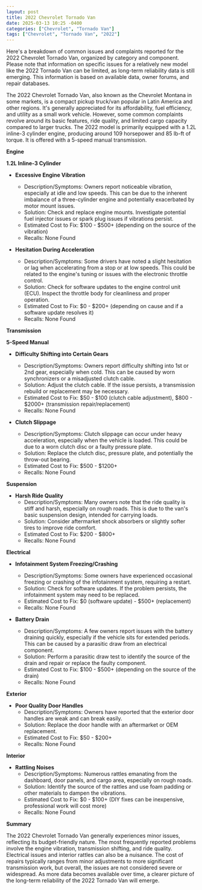 ```yaml
---
layout: post
title: 2022 Chevrolet Tornado Van
date: 2025-03-13 10:25 -0400
categories: ["Chevrolet", "Tornado Van"]
tags: ["Chevrolet", "Tornado Van", "2022"]
---
```

Here's a breakdown of common issues and complaints reported for the 2022 Chevrolet Tornado Van, organized by category and component. Please note that information on specific issues for a relatively new model like the 2022 Tornado Van can be limited, as long-term reliability data is still emerging. This information is based on available data, owner forums, and repair databases.

The 2022 Chevrolet Tornado Van, also known as the Chevrolet Montana in some markets, is a compact pickup truck/van popular in Latin America and other regions. It's generally appreciated for its affordability, fuel efficiency, and utility as a small work vehicle. However, some common complaints revolve around its basic features, ride quality, and limited cargo capacity compared to larger trucks. The 2022 model is primarily equipped with a 1.2L inline-3 cylinder engine, producing around 109 horsepower and 85 lb-ft of torque. It is offered with a 5-speed manual transmission.

**Engine**

**1.2L Inline-3 Cylinder**

*   **Excessive Engine Vibration**
    *   Description/Symptoms: Owners report noticeable vibration, especially at idle and low speeds. This can be due to the inherent imbalance of a three-cylinder engine and potentially exacerbated by motor mount issues.
    *   Solution: Check and replace engine mounts. Investigate potential fuel injector issues or spark plug issues if vibrations persist.
    *   Estimated Cost to Fix: $100 - $500+ (depending on the source of the vibration)
    *   Recalls: None Found

*   **Hesitation During Acceleration**
    *   Description/Symptoms: Some drivers have noted a slight hesitation or lag when accelerating from a stop or at low speeds. This could be related to the engine's tuning or issues with the electronic throttle control.
    *   Solution: Check for software updates to the engine control unit (ECU). Inspect the throttle body for cleanliness and proper operation.
    *   Estimated Cost to Fix: $0 - $200+ (depending on cause and if a software update resolves it)
    *   Recalls: None Found

**Transmission**

**5-Speed Manual**

*   **Difficulty Shifting into Certain Gears**
    *   Description/Symptoms: Owners report difficulty shifting into 1st or 2nd gear, especially when cold. This can be caused by worn synchronizers or a misadjusted clutch cable.
    *   Solution: Adjust the clutch cable. If the issue persists, a transmission rebuild or replacement may be necessary.
    *   Estimated Cost to Fix: $50 - $100 (clutch cable adjustment), $800 - $2000+ (transmission repair/replacement)
    *   Recalls: None Found

*   **Clutch Slippage**
    *   Description/Symptoms: Clutch slippage can occur under heavy acceleration, especially when the vehicle is loaded. This could be due to a worn clutch disc or a faulty pressure plate.
    *   Solution: Replace the clutch disc, pressure plate, and potentially the throw-out bearing.
    *   Estimated Cost to Fix: $500 - $1200+
    *   Recalls: None Found

**Suspension**

*   **Harsh Ride Quality**
    *   Description/Symptoms: Many owners note that the ride quality is stiff and harsh, especially on rough roads. This is due to the van's basic suspension design, intended for carrying loads.
    *   Solution: Consider aftermarket shock absorbers or slightly softer tires to improve ride comfort.
    *   Estimated Cost to Fix: $200 - $800+
    *   Recalls: None Found

**Electrical**

*   **Infotainment System Freezing/Crashing**
    *   Description/Symptoms: Some owners have experienced occasional freezing or crashing of the infotainment system, requiring a restart.
    *   Solution: Check for software updates. If the problem persists, the infotainment system may need to be replaced.
    *   Estimated Cost to Fix: $0 (software update) - $500+ (replacement)
    *   Recalls: None Found

*   **Battery Drain**
    *   Description/Symptoms: A few owners report issues with the battery draining quickly, especially if the vehicle sits for extended periods. This can be caused by a parasitic draw from an electrical component.
    *   Solution: Perform a parasitic draw test to identify the source of the drain and repair or replace the faulty component.
    *   Estimated Cost to Fix: $100 - $500+ (depending on the source of the drain)
    *   Recalls: None Found

**Exterior**

*   **Poor Quality Door Handles**
    *   Description/Symptoms: Owners have reported that the exterior door handles are weak and can break easily.
    *   Solution: Replace the door handle with an aftermarket or OEM replacement.
    *   Estimated Cost to Fix: $50 - $200+
    *   Recalls: None Found

**Interior**

*   **Rattling Noises**
    *   Description/Symptoms: Numerous rattles emanating from the dashboard, door panels, and cargo area, especially on rough roads.
    *   Solution: Identify the source of the rattles and use foam padding or other materials to dampen the vibrations.
    *   Estimated Cost to Fix: $0 - $100+ (DIY fixes can be inexpensive, professional work will cost more)
    *   Recalls: None Found

**Summary**

The 2022 Chevrolet Tornado Van generally experiences minor issues, reflecting its budget-friendly nature. The most frequently reported problems involve the engine vibration, transmission shifting, and ride quality. Electrical issues and interior rattles can also be a nuisance. The cost of repairs typically ranges from minor adjustments to more significant transmission work, but overall, the issues are not considered severe or widespread. As more data becomes available over time, a clearer picture of the long-term reliability of the 2022 Tornado Van will emerge.


